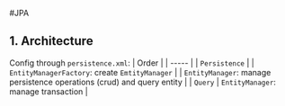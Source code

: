 #JPA 

## 1. Architecture
Config through `persistence.xml`:
| Order |
| ----- |
| `Persistence` |
| `EntityManagerFactory`: create `EmtityManager` |
| `EntityManager`:  manage persistence operations (crud) and query entity |
| `Query` | `EntityManager`: manage transaction |